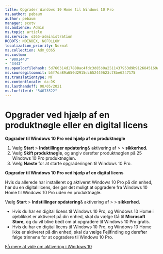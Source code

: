 ```yaml
---
title: Opgrader Windows 10 Home til Windows 10 Pro
ms.author: pebaum
author: pebaum
manager: scotv
ms.audience: Admin
ms.topic: article
ms.service: o365-administration
ROBOTS: NOINDEX, NOFOLLOW
localization_priority: Normal
ms.collection: Adm_O365
ms.custom:
- "9001443"
- "3443"
ms.openlocfilehash: 5d760314d17888ac4fdc3d85b0a2511437953d9b9126845169acd3fe486e55b6
ms.sourcegitcommit: b5f7da89a650d2915dc652449623c78be6247175
ms.translationtype: MT
ms.contentlocale: da-DK
ms.lasthandoff: 08/05/2021
ms.locfileid: "54073522"
---
```

# <a name="upgrade-using-either-a-product-key-or-a-digital-license"></a>Opgrader ved hjælp af en produktnøgle eller en digital licens

**Opgrader til Windows 10 Pro ved hjælp af en produktnøgle**

1. Vælg **Start**  >  **Indstillinger opdatering**& aktivering af  >    >  **sikkerhed.**
2. Vælg **Skift produktnøgle**, og angiv derefter produktnøglen på 25 Windows 10 Pro produktnøglen.
3. Vælg **Næste** for at starte opgraderingen til Windows 10 Pro.

**Opgrader til Windows 10 Pro ved hjælp af en digital licens**

Hvis du allerede har installeret og aktiveret Windows 10 Pro på din enhed, har du en digital licens, der gør det muligt at opgradere fra Windows 10 Home til Windows 10 Pro uden en produktnøgle.

Vælg **Start**  >  **Indstillinger opdatering**& aktivering af  >    >  **sikkerhed.**

- Hvis du har en digital licens til Windows 10 Pro, og Windows 10 Home i øjeblikket er aktiveret på din enhed, skal du vælge Gå til **Microsoft Store,** og du vil blive bedt om at opgradere til Windows 10 Pro gratis.
- Hvis du har en digital licens til Windows 10 Pro, og Windows 10 Home ikke er aktiveret på din enhed, skal du vælge Fejlfinding og derefter følge trinnene for at opgradere til Windows 10 Pro.

[Få mere at vide om aktivering i Windows 10](https://support.microsoft.com/help/12440)